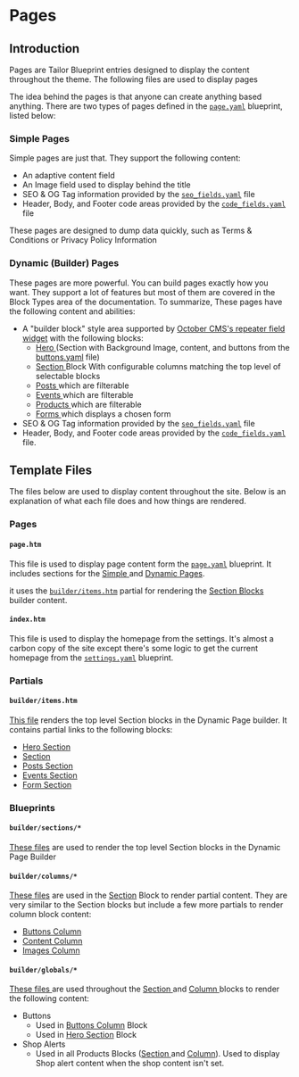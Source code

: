 # Pages

## Introduction

Pages are Tailor Blueprint entries designed to display the content throughout the theme. The following files are used to display pages

The idea behind the pages is that anyone can create anything based anything. There are two types of pages defined in the [`page.yaml`](https://github.com/artistro08/tailor-starter/blob/main/seeds/blueprints/content/page/page.yaml) blueprint, listed below:



### Simple Pages

Simple pages are just that. They support the following content:

* An adaptive content field
* An Image field used to display behind the title
* SEO & OG Tag information provided by the [`seo_fields.yaml`](https://github.com/artistro08/tailor-starter/blob/main/seeds/blueprints/content/mixins/builder/general\_options/seo\_fields.yaml) file
* Header, Body, and Footer code areas provided by the [`code_fields.yaml`](https://github.com/artistro08/tailor-starter/blob/main/seeds/blueprints/content/mixins/builder/general\_options/code\_fields.yaml) file

These pages are designed to dump data quickly, such as Terms & Conditions or Privacy Policy Information



### Dynamic (Builder) Pages

These pages are more powerful. You can build pages exactly how you want. They support a lot of features but most of them are covered in the Block Types area of the documentation. To summarize, These pages have the following content and abilities:

* A "builder block" style area supported by [October CMS's repeater field widget](https://docs.octobercms.com/3.x/element/form/widget-repeater.html) with the following blocks:
  * [Hero ](blocks/hero-section.md)(Section with Background Image, content, and buttons from the [buttons.yaml](https://github.com/artistro08/tailor-starter/blob/main/seeds/blueprints/content/mixins/builder/buttons/buttons.yaml) file)
  * [Section ](blocks/section/)Block With configurable columns matching the top level of selectable blocks
  * [Posts ](blocks/posts-section.md)which are filterable
  * [Events ](../events.md)which are filterable
  * [Products ](blocks/products-section.md)which are filterable
  * [Forms ](../forms/)which displays a chosen form&#x20;
* SEO & OG Tag information provided by the [`seo_fields.yaml`](https://github.com/artistro08/tailor-starter/blob/main/seeds/blueprints/content/mixins/builder/general\_options/seo\_fields.yaml) file
* Header, Body, and Footer code areas provided by the [`code_fields.yaml`](https://github.com/artistro08/tailor-starter/blob/main/seeds/blueprints/content/mixins/builder/general\_options/code\_fields.yaml) file.

## Template Files

The files below are used to display content throughout the site. Below is an explanation of what each file does and how things are rendered.&#x20;

### Pages

#### `page.htm`

This file is used to display page content form the [`page.yaml`](https://github.com/artistro08/tailor-starter/blob/main/seeds/blueprints/content/page/page.yaml) blueprint. It includes sections for the [Simple ](./#simple-pages)and [Dynamic Pages](./#dynamic-builder-pages).

it uses the [`builder/items.htm`](./#builder-items.htm) partial for rendering the [Section Blocks](blocks/#section-blocks) builder content.&#x20;

#### `index.htm`

This file is used to display the homepage from the settings. It's almost a carbon copy of the site except there's some logic to get the current homepage from the [`settings.yaml`](https://github.com/artistro08/tailor-starter/blob/main/seeds/blueprints/content/settings/settings.yaml) blueprint.

### Partials

#### `builder/items.htm`

[This file](https://github.com/artistro08/tailor-starter/blob/main/partials/builder/items.htm) renders the top level Section blocks in the Dynamic Page builder. It contains partial links to the following blocks:

* [Hero Section](blocks/hero-section.md)
* [Section](blocks/section/)
* [Posts Section](blocks/posts-section.md)
* [Events Section](blocks/events-section.md)
* [Form Section](blocks/form-section.md)

### Blueprints

#### `builder/sections/*`

[These files](https://github.com/artistro08/tailor-starter/tree/main/partials/builder/sections) are used to render the top level Section blocks in the Dynamic Page Builder

#### `builder/columns/*`

[These files](https://github.com/artistro08/tailor-starter/tree/main/partials/builder/columns) are used in the [Section](blocks/section/) Block to render partial content. They are very similar to the Section blocks but include a few more partials to render column block content:

* [Buttons Column](blocks/section/buttons-column.md)
* [Content Column](blocks/section/content-column.md)
* [Images Column](blocks/section/image-column.md)

#### `builder/globals/*`

[These files ](https://github.com/artistro08/tailor-starter/tree/main/partials/builder/globals)are used throughout the [Section ](blocks/section/)and [Column ](broken-reference)blocks to render the following content:

* Buttons&#x20;
  * Used in [Buttons Column](blocks/section/buttons-column.md) Block
  * Used in [Hero Section](blocks/hero-section.md) Block
* Shop Alerts&#x20;
  * Used in all Products Blocks ([Section ](../shop/products.md)and [Column](blocks/section/products-column.md)). Used to display Shop alert content when the shop content isn't set.&#x20;

